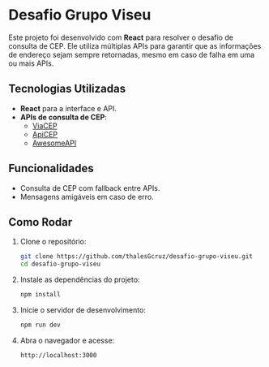 # Desafio Grupo Viseu

Este projeto foi desenvolvido com **React** para resolver o desafio de consulta de CEP. Ele utiliza múltiplas APIs para garantir que as informações de endereço sejam sempre retornadas, mesmo em caso de falha em uma ou mais APIs.

## Tecnologias Utilizadas

- **React** para a interface e API.
- **APIs de consulta de CEP**:
  - [ViaCEP](https://viacep.com.br/)
  - [ApiCEP](https://apicep.com/api-de-consulta/)
  - [AwesomeAPI](https://docs.awesomeapi.com.br/api-cep)

## Funcionalidades

- Consulta de CEP com fallback entre APIs.
- Mensagens amigáveis em caso de erro.

## Como Rodar

1. Clone o repositório:

    ```bash
    git clone https://github.com/thalesGcruz/desafio-grupo-viseu.git
    cd desafio-grupo-viseu

2. Instale as dependências do projeto:

   ```bash
   npm install

3. Inicie o servidor de desenvolvimento:

    ```bash
    npm run dev

4. Abra o navegador e acesse:

    ```bash
    http://localhost:3000

